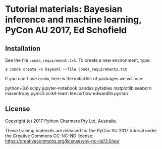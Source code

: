 # Tutorial materials: Bayesian inference and machine learning, PyCon AU 2017, Ed Schofield

## Installation
See the file `conda_requirement.txt`. To create a new environment, type:
```
$ conda create -n bayesml --file conda_requirements.txt
```
If you can't use `conda`, here is the initial list of packages we will use:

python=3.6
scipy
jupyter-notebook
pandas
pytables
matplotlib
seaborn
maxentropy
pymc3
scikit-learn
tensorflow
edwardlib
pystan

## License
Copyright (c) 2017 Python Charmers Pty Ltd, Australia.

These training materials are released for the PyCon AU 2017 tutorial under the Creative Commons CC-NC-ND license: https://creativecommons.org/licenses/by-nc-nd/3.0/au/


